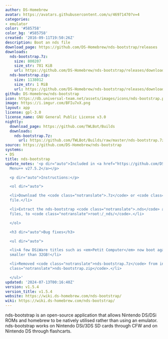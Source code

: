 ```yaml
---
author: DS-Homebrew
avatar: https://avatars.githubusercontent.com/u/46971470?v=4
categories:
- emulator
color: '#585758'
color_bg: '#585758'
created: '2016-09-11T19:50:26Z'
description: Boot an nds file
download_page: https://github.com/DS-Homebrew/nds-bootstrap/releases
downloads:
  nds-bootstrap.7z:
    size: 800207
    size_str: 781 KiB
    url: https://github.com/DS-Homebrew/nds-bootstrap/releases/download/v1.5.4/nds-bootstrap.7z
  nds-bootstrap.zip:
    size: 1138012
    size_str: 1 MiB
    url: https://github.com/DS-Homebrew/nds-bootstrap/releases/download/v1.5.4/nds-bootstrap.zip
github: DS-Homebrew/nds-bootstrap
icon: https://db.universal-team.net/assets/images/icons/nds-bootstrap.png
image: https://i.imgur.com/BFIu7xX.png
layout: app
license: gpl-3.0
license_name: GNU General Public License v3.0
nightly:
  download_page: https://github.com/TWLBot/Builds
  downloads:
    nds-bootstrap.7z:
      url: https://github.com/TWLBot/Builds/raw/master/nds-bootstrap.7z
source: https://github.com/DS-Homebrew/nds-bootstrap
systems:
- DS
title: nds-bootstrap
update_notes: '<p dir="auto">Included in <a href="https://github.com/DS-Homebrew/TWiLightMenu/releases/tag/v27.5.2"><strong>TW</strong>i<strong>L</strong>ight
  Menu++ v27.5.2</a></p>

  <p dir="auto">Instructions:</p>

  <ol dir="auto">

  <li>Download the <code class="notranslate">.7z</code> or <code class="notranslate">.zip</code>
  file.</li>

  <li>Extract the nds-bootstrap <code class="notranslate">.nds</code> and <code class="notranslate">.ver</code>
  files, to <code class="notranslate">root:/_nds/</code>.</li>

  </ol>

  <h3 dir="auto">Bug fixes</h3>

  <ul dir="auto">

  <li>A few DSiWare titles such as <em>Petit Computer</em> now boot again on SD cards
  smaller than 32GB!</li>

  <li>Removed <code class="notranslate">nds-bootstrap.7z</code> from inside <code
  class="notranslate">nds-bootstrap.zip</code>.</li>

  </ul>'
updated: '2024-07-13T00:16:40Z'
version: v1.5.4
version_title: v1.5.4
website: https://wiki.ds-homebrew.com/nds-bootstrap/
wiki: https://wiki.ds-homebrew.com/nds-bootstrap/
---
```

nds-bootstrap is an open-source application that allows Nintendo DS/DSi ROMs and homebrew to be natively utilised rather than using an emulator. nds-bootstrap works on Nintendo DSi/3DS SD cards through CFW and on Nintendo DS through flashcarts.